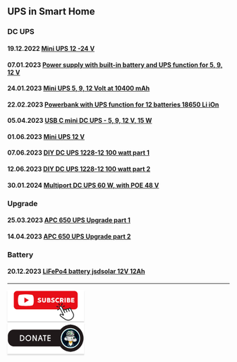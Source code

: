 ## UPS in Smart Home

### DC UPS    
#### 19.12.2022 [Mini UPS 12 -24 V](https://youtu.be/nqQ1P2WN0Uo)
#### 07.01.2023 [Power supply with built-in battery and UPS function for 5, 9, 12 V](https://youtu.be/Z_O4W8QSs00)
#### 24.01.2023 [Mini UPS 5, 9, 12 Volt at 10400 mAh](https://youtu.be/GapNFFRMRWQ)
#### 22.02.2023 [Powerbank with UPS function for 12 batteries 18650 Li iOn](https://youtu.be/VIKnH6hUWJ8)
#### 05.04.2023 [USB C mini DC UPS - 5, 9, 12 V, 15 W](https://youtu.be/aKdY0qjbG5M)
#### 01.06.2023 [Mini UPS 12 V](https://youtu.be/iao2YCT-96o)
#### 07.06.2023 [DIY DC UPS 1228-12 100 watt part 1](https://youtu.be/7zo3vgSZ62o)
#### 12.06.2023 [DIY DC UPS 1228-12 100 watt part 2](https://youtu.be/0YcjoluaWmo)
#### 30.01.2024 [Multiport DC UPS 60 W, with POE 48 V](https://youtu.be/KmltHLFDdsE)

### Upgrade    
#### 25.03.2023 [APC 650 UPS Upgrade part 1](https://youtu.be/SAfi_6aKyfE)
#### 14.04.2023 [APC 650 UPS Upgrade part 2](https://youtu.be/7ekRAkPX7PQ)

### Battery    
#### 20.12.2023 [LiFePo4 battery jsdsolar 12V 12Ah](https://youtu.be/SoALLAlT1Zc)

____
<a href="https://www.youtube.com/channel/UCcq9onYHbs6go3kDpfBoqhg?sub_confirmation=1" target="_blank"><img src="https://raw.githubusercontent.com/kvazis/library/master/img/subscribe.png" alt="Subscribe" style="height: 71px !important;width: 174px !important;box-shadow: 0px 3px 2px 0px rgba(190, 190, 190, 0.5) !important;-webkit-box-shadow: 0px 3px 2px 0px rgba(190, 190, 190, 0.5) !important;" ></a>     
<a href="http://kvazis.link/donate" target="_blank"><img src="https://raw.githubusercontent.com/kvazis/library/master/img/donate.png" alt="Donate" style="height: 71px !important;width: 174px !important;box-shadow: 0px 3px 2px 0px rgba(190, 190, 190, 0.5) !important;-webkit-box-shadow: 0px 3px 2px 0px rgba(190, 190, 190, 0.5) !important;" ></a>

